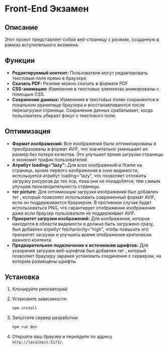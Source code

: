 # Front-End Экзамен

## Описание

Этот проект представляет собой веб-страницу с резюме, созданную в рамках вступительного экзамена.


## Функции

- **Редактируемый контент:** 
Пользователи могут редактировать текстовые поля прямо в браузере.
- **Скачать PDF:** 
Резюме можно скачать в формате PDF
- **CSS-анимации:** 
Изменения в текстовых элементах анимированы с помощью CSS.
- **Сохранение данных:**
Изменения в текстовых полях сохраняются в локальном хранилище браузера и восстанавливаются после перезагрузки страницы. 
Сохранение данных срабатывает, когда пользователь убирает фокус с текстового поля.

## Оптимизация
- **Формат изображений:**
Все изображения были оптимизированы и преобразованы в формат AVIF, что значительно уменьшает их размер без потери качества. Это улучшает время загрузки страницы и экономит трафик пользователей
- **Атрибут loading="lazy":**
Для всех изображений и iframe на странице, кроме первого изображения в зоне видимости, используется атрибут loading="lazy", что позволяет отложить загрузку ресурсов до тех пор, пока они не понадобятся, тем самым улучшая производительность страницы.
- **тег picture:** 
Для оптимизации загрузки изображений был добавлен тег <picture>, который позволяет использовать современный формат AVIF, если он поддерживается браузером. В противном случае будет использоваться PNG, что гарантирует отображение изображения даже если браузер пользователя не поддерживает AVIF.
- **Приоритет загрузки изображений:** 
Для изображения, которое находится в области видимости и должно быть загружено сразу, был добавлен атрибут fetchpriority="high", чтобы повысить его приоритет загрузки и улучшить время отображения критически важного контента.
- **Предварительное подключение к источникам шрифтов:**
   Для ускорения загрузки веб-шрифтов был добавлен тег <link rel="preconnect">, который позволяет браузеру заранее установить соединение с сервером, на котором размещены шрифты.
## Установка

1. Клонируйте репозиторий:


2. Установите зависимости:

    ```bash
    npm install
    ```

3. Запустите сервер разработки:

    ```bash
    npm run dev
    ```

4. Откройте ваш браузер и перейдите по адресу `http://localhost:5173/`.
